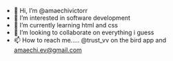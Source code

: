 - 👋 Hi, I’m @amaechivictorr
- 👀 I’m interested in software development
- 🌱 I’m currently learning html and css
- 💞️ I’m looking to collaborate on everything i guess
- 📫 How to reach me..... @trust_vv on the bird app and amaechi.ev@gmail.com

<!---
amaechivictorr/amaechivictorr is a ✨ special ✨ repository because its `README.md` (this file) appears on your GitHub profile.
You can click the Preview link to take a look at your changes.
--->

